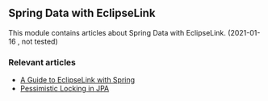 ## Spring Data with EclipseLink

This module contains articles about Spring Data with EclipseLink.
(2021-01-16 , not tested)

### Relevant articles

- [A Guide to EclipseLink with Spring](https://www.baeldung.com/spring-eclipselink)
- [Pessimistic Locking in JPA](https://www.baeldung.com/jpa-pessimistic-locking)
